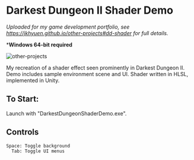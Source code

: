 
# Darkest Dungeon II Shader Demo
*Uploaded for my game development portfolio, see https://jkhyuen.github.io/other-projects#dd-shader for full details.*

***Windows 64-bit required** 

![other-projects](https://github.com/JKHYuen/DarkestDungeonII-ShaderDemo/assets/53157428/6c049eb1-e123-4c14-b154-bb8f77660972)

My recreation of a shader effect seen prominently in Darkest Dungeon II. Demo includes sample environment scene and UI. Shader written in HLSL, implemented in Unity.

## To Start:
Launch with "DarkestDungeonShaderDemo.exe".

## Controls
    Space: Toggle background
      Tab: Toggle UI menus
